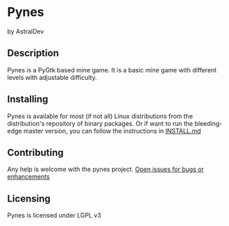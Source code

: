 # Pynes
by AstralDev

## Description
Pynes is a PyGtk based mine game. It is a basic mine game with different levels with adjustable difficulty.

## Installing
Pynes is available for most (if not all) Linux distributions from the distribution's repository of binary packages. Or if want to run the bleeding-edge master version, you can follow the instructions in [INSTALL.md](https://github.com/astraldev/pynes-rework/blob/master/INSTALL.md)

## Contributing
Any help is welcome with the pynes project.
[Open issues for bugs or enhancements](https://github.com/astraldev/pynes/issues/new)

## Licensing
Pynes is licensed under LGPL v3
